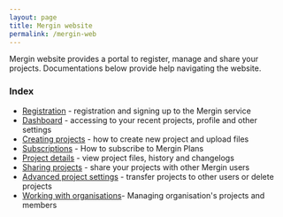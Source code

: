 ```yaml
---
layout: page
title: Mergin website
permalink: /mergin-web
---
```


Mergin website provides a portal to register, manage and share your projects. Documentations below provide help navigating the website.

### Index

- [Registration](registration) - registration and signing up to the Mergin service
- [Dashboard](dashboard) - accessing to your recent projects, profile and other settings
- [Creating projects](web-create-project) - how to create new project and upload files
- [Subscriptions](subscriptions) - How to subscribe to Mergin Plans
- [Project details](project-details) - view project files, history and changelogs
- [Sharing projects](sharing-project) - share your projects with other Mergin users
- [Advanced project settings](project-advanced) - transfer projects to other users or delete projects
- [Working with organisations](working-with-organisations)- Managing organisation's projects and members

